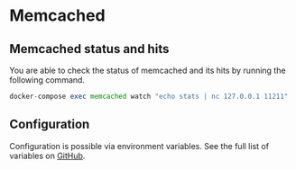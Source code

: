 # Memcached

## Memcached status and hits

You are able to check the status of memcached and its hits by running the following command.
```php
docker-compose exec memcached watch "echo stats | nc 127.0.0.1 11211"
```

## Configuration

Configuration is possible via environment variables. See the full list of variables on [GitHub](https://github.com/wodby/memcached).
